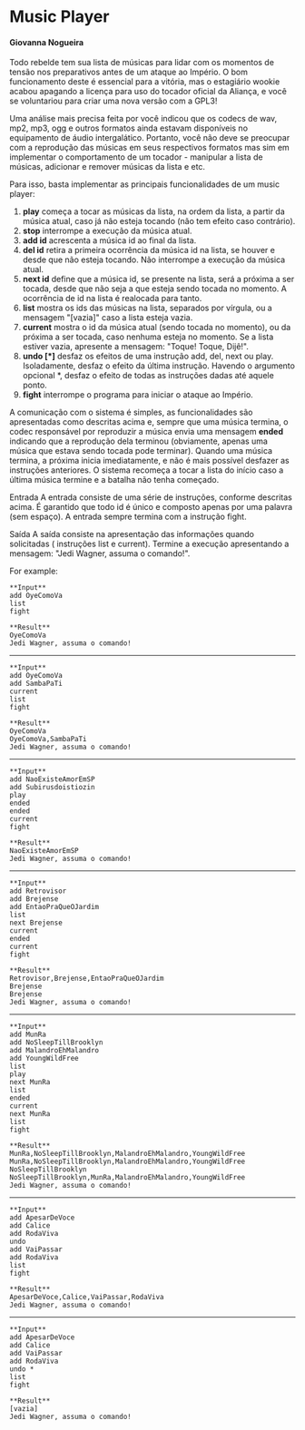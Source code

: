 # Music Player
#### Giovanna Nogueira

Todo rebelde tem sua lista de músicas para lidar com os momentos de tensão nos preparativos antes de um ataque ao Império. O bom funcionamento deste é essencial para a vitória, mas o estagiário wookie acabou apagando a licença para uso do tocador oficial da Aliança, e você se voluntariou para criar uma nova versão com a GPL3!

Uma análise mais precisa feita por você indicou que os codecs de wav, mp2, mp3, ogg e outros formatos ainda estavam disponíveis no equipamento de áudio intergalático. Portanto, você não deve se preocupar com a reprodução das músicas em seus respectivos formatos mas sim em implementar o comportamento de um tocador - manipular a lista de músicas, adicionar e remover músicas da lista e etc.

Para isso, basta implementar as principais funcionalidades de um music player:

 1. **play** começa a tocar as músicas da lista, na ordem da lista, a partir da música atual, caso já não esteja tocando (não tem efeito caso contrário).
 2. **stop** interrompe a execução da música atual.
 3. **add id** acrescenta a música id ao final da lista.
 4. **del id** retira a primeira ocorrência da música id na lista, se houver e desde que não esteja tocando. Não interrompe a execução da música atual.
 5. **next id** define que a música id, se presente na lista, será a próxima a ser tocada, desde que não seja a que esteja sendo tocada no momento. A ocorrência de id na lista é realocada para tanto.
 6. **list** mostra os ids das músicas na lista, separados por vírgula, ou a mensagem "[vazia]" caso a lista esteja vazia.
 7. **current** mostra o id da música atual (sendo tocada no momento), ou da próxima a ser tocada, caso nenhuma esteja no momento. Se a lista estiver vazia, apresente a mensagem: "Toque! Toque, Dijê!".
 8. **undo [*]** desfaz os efeitos de uma instrução add, del, next ou play. Isoladamente, desfaz o efeito da última instrução. Havendo o argumento opcional *, desfaz o efeito de todas as instruções dadas até aquele ponto.
 9. **fight** interrompe o programa para iniciar o ataque ao Império.

A comunicação com o sistema é simples, as funcionalidades são apresentadas como descritas acima e, sempre que uma música termina, o codec responsável por reproduzir a música envia uma mensagem **ended** indicando que a reprodução dela terminou (obviamente, apenas uma música que estava sendo tocada pode terminar). Quando uma música termina, a próxima inicia imediatamente, e não é mais possível desfazer as instruções anteriores. O sistema recomeça a tocar a lista do início caso a última música termine e a batalha não tenha começado. 

Entrada
A entrada consiste de uma série de instruções, conforme descritas acima. É garantido que todo id é único e composto apenas por uma palavra (sem espaço). A entrada sempre termina com a instrução fight.

Saída
A saída consiste na apresentação das informações quando solicitadas ( instruções list e current). Termine a execução apresentando a mensagem: "Jedi Wagner, assuma o comando!".

For example:

	**Input** 	
	add OyeComoVa
	list
	fight

	**Result**
	OyeComoVa
	Jedi Wagner, assuma o comando!

------------------------------
	**Input**
	add OyeComoVa
	add SambaPaTi
	current
	list
	fight

	**Result**
	OyeComoVa
	OyeComoVa,SambaPaTi
	Jedi Wagner, assuma o comando!

------------------------------
	**Input**
	add NaoExisteAmorEmSP
	add Subirusdoistiozin
	play
	ended
	ended
	current
	fight

	**Result**
	NaoExisteAmorEmSP
	Jedi Wagner, assuma o comando!

------------------------------
	**Input**
	add Retrovisor
	add Brejense
	add EntaoPraQueOJardim
	list
	next Brejense
	current
	ended
	current
	fight

	**Result**
	Retrovisor,Brejense,EntaoPraQueOJardim
	Brejense
	Brejense
	Jedi Wagner, assuma o comando!

------------------------------
	**Input**
	add MunRa
	add NoSleepTillBrooklyn
	add MalandroEhMalandro
	add YoungWildFree
	list
	play
	next MunRa
	list
	ended
	current
	next MunRa
	list
	fight

	**Result**
	MunRa,NoSleepTillBrooklyn,MalandroEhMalandro,YoungWildFree
	MunRa,NoSleepTillBrooklyn,MalandroEhMalandro,YoungWildFree
	NoSleepTillBrooklyn
	NoSleepTillBrooklyn,MunRa,MalandroEhMalandro,YoungWildFree
	Jedi Wagner, assuma o comando!

------------------------------
	**Input**
	add ApesarDeVoce
	add Calice
	add RodaViva
	undo
	add VaiPassar
	add RodaViva
	list
	fight

	**Result**
	ApesarDeVoce,Calice,VaiPassar,RodaViva
	Jedi Wagner, assuma o comando!

------------------------------
	**Input**
	add ApesarDeVoce
	add Calice
	add VaiPassar
	add RodaViva
	undo *
	list
	fight

	**Result**
	[vazia]
	Jedi Wagner, assuma o comando!
